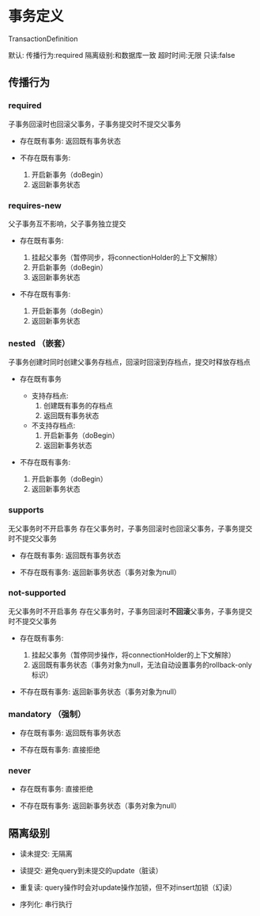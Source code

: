 # 事务定义
TransactionDefinition

默认:
传播行为:required
隔离级别:和数据库一致
超时时间:无限
只读:false

## 传播行为

### required

子事务回滚时也回滚父事务，子事务提交时不提交父事务

* 存在既有事务: 返回既有事务状态

* 不存在既有事务:
  1. 开启新事务（doBegin）
  2. 返回新事务状态

### requires-new

父子事务互不影响，父子事务独立提交

* 存在既有事务:
  1. 挂起父事务（暂停同步，将connectionHolder的上下文解除）
  2. 开启新事务（doBegin）
  3. 返回新事务状态

* 不存在既有事务:
  1. 开启新事务（doBegin）
  2. 返回新事务状态

### nested （嵌套）

子事务创建时同时创建父事务存档点，回滚时回滚到存档点，提交时释放存档点

* 存在既有事务
  * 支持存档点:
    1. 创建既有事务的存档点
    2. 返回既有事务状态
  * 不支持存档点:
    1. 开启新事务（doBegin）
    2. 返回新事务状态

* 不存在既有事务:
  1. 开启新事务（doBegin）
  2. 返回新事务状态


### supports

无父事务时不开启事务
存在父事务时，子事务回滚时也回滚父事务，子事务提交时不提交父事务

* 存在既有事务: 返回既有事务状态

* 不存在既有事务: 返回新事务状态（事务对象为null）

### not-supported

无父事务时不开启事务
存在父事务时，子事务回滚时**不回滚**父事务，子事务提交时不提交父事务

* 存在既有事务:
  1. 挂起父事务（暂停同步操作，将connectionHolder的上下文解除）
  2. 返回既有事务状态（事务对象为null，无法自动设置事务的rollback-only标识）

* 不存在既有事务: 返回新事务状态（事务对象为null）

### mandatory （强制）

* 存在既有事务: 返回既有事务状态

* 不存在既有事务: 直接拒绝

### never

* 存在既有事务: 直接拒绝

* 不存在既有事务: 返回新事务状态（事务对象为null）


## 隔离级别

* 读未提交: 无隔离

* 读提交: 避免query到未提交的update（脏读）

* 重复读: query操作时会对update操作加锁，但不对insert加锁（幻读）

* 序列化: 串行执行


